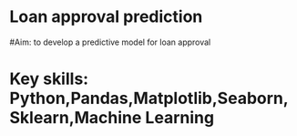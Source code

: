 # Loan approval prediction


#Aim: to develop a predictive model for loan approval



# Key skills: Python,Pandas,Matplotlib,Seaborn,Sklearn,Machine Learning
